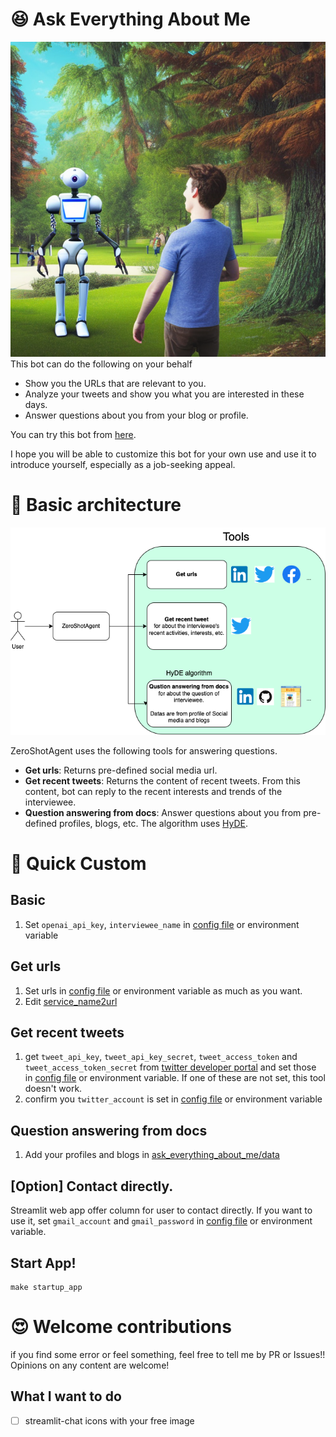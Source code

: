 # 😆 Ask Everything About Me
![concept_art](/documents/concept_art.png)
This bot can do the following on your behalf
- Show you the URLs that are relevant to you.
- Analyze your tweets and show you what you are interested in these days.
- Answer questions about you from your blog or profile.

You can try this bot from [here]().

I hope you will be able to customize this bot for your own use and use it to introduce yourself, especially as a job-seeking appeal.
# 🧠 Basic architecture
![architecture](/documents/architecture.png)

ZeroShotAgent uses the following tools for answering questions.
- **Get urls**: Returns pre-defined social media url.
- **Get recent tweets**: Returns the content of recent tweets. From this content, bot can reply to the recent interests and trends of the interviewee.
- **Question answering from docs**: Answer questions about you from pre-defined profiles, blogs, etc. The algorithm uses [HyDE](https://langchain.readthedocs.io/en/latest/modules/utils/combine_docs_examples/hyde.html?highlight=Hyde).


# 🚀 Quick Custom

## Basic
1. Set `openai_api_key`, `interviewee_name` in [config file](ask_everything_about_me/config.py) or environment variable

## Get urls
1. Set urls in [config file](ask_everything_about_me/config.py) or environment variable as much as you want.
2. Edit [service_name2url](ask_everything_about_me/tools/functions/get_url.py)


## Get recent tweets
1. get `tweet_api_key`, `tweet_api_key_secret`, `tweet_access_token` and `tweet_access_token_secret` from [twitter developer portal](https://developer.twitter.com/en/portal/projects-and-apps) and set those in [config file](ask_everything_about_me/config.py) or environment variable. If one of these are not set, this tool doesn't work.
2. confirm you `twitter_account` is set in [config file](ask_everything_about_me/config.py) or environment variable


## Question answering from docs
1. Add your profiles and blogs in [ask_everything_about_me/data](ask_everything_about_me/data)

## [Option] Contact directly.
Streamlit web app offer column for user to contact directly. If you want to use it, set `gmail_account` and `gmail_password` in [config file](ask_everything_about_me/config.py) or environment variable.

## Start App!

```
make startup_app
```

# 😍 Welcome contributions
if you find some error or feel something, feel free to tell me by PR or Issues!! Opinions on any content are welcome!

## What I want to do
- [ ] streamlit-chat icons with your free image